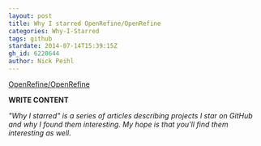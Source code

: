 ```yaml
---
layout: post
title: Why I starred OpenRefine/OpenRefine
categories: Why-I-Starred
tags: github
stardate: 2014-07-14T15:39:15Z
gh_id: 6220644
author: Nick Peihl
---
```


[OpenRefine/OpenRefine](https://github.com/OpenRefine/OpenRefine)

**WRITE CONTENT**

*"Why I starred" is a series of articles describing projects I star on GitHub and why I found them interesting. My hope is that you'll find them interesting as well.*

